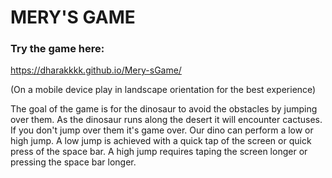 # MERY'S GAME

### Try the game here:

https://dharakkkk.github.io/Mery-sGame/

(On a mobile device play in landscape orientation for the best experience)

The goal of the game is for the dinosaur to avoid the obstacles by jumping over them. As the dinosaur runs along the desert it will encounter cactuses. If you don't jump over them it's game over. Our dino can perform a low or high jump. A low jump is achieved with a quick tap of the screen or quick press of the space bar. A high jump requires taping the screen longer or pressing the space bar longer.

